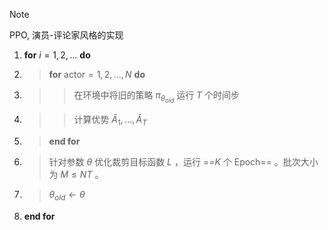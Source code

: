 > [!NOTE]
> PPO, 演员-评论家风格的实现
> 1. **for** $i=1,2,...$ **do**
> 2. > **for** $\text{actor}=1,2,...,N$ **do**
> 3. >> 在环境中将旧的策略 $\pi_{\theta_{old}}$ 运行 $T$ 个时间步
> 4. >> 计算优势 $\hat{A}_1,...,\hat{A}_T$
> 5. > **end for**
> 6. > 针对参数 $\theta$ 优化裁剪目标函数 $L$ ，运行 ==$K$ 个 Epoch== 。批次大小为 $M \le NT$ 。
> 7. > $\theta_{old} \leftarrow \theta$
> 8. **end for**